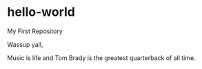 # hello-world
My First Repository

Wassup yall,

Music is life and Tom Brady is the greatest quarterback of all time.

